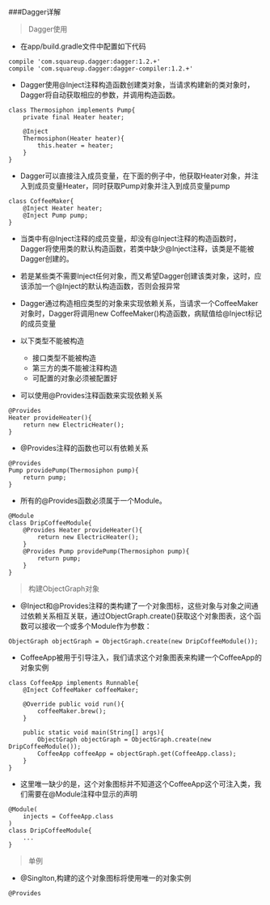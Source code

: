 ###Dagger详解

> Dagger使用

- 在app/build.gradle文件中配置如下代码

```
compile 'com.squareup.dagger:dagger:1.2.+'
compile 'com.squareup.dagger:dagger-compiler:1.2.+'
```
- Dagger使用@Inject注释构造函数创建类对象，当请求构建新的类对象时，Dagger将自动获取相应的参数，并调用构造函数。

```
class Thermosiphon implements Pump{
	private final Heater heater;
	
	@Inject
	Thermosiphon(Heater heater){
		this.heater = heater;
	}
}
```
- Dagger可以直接注入成员变量，在下面的例子中，他获取Heater对象，并注入到成员变量Heater，同时获取Pump对象并注入到成员变量pump

```
class CoffeeMaker{
	@Inject Heater heater;
	@Inject Pump pump;
}
```
- 当类中有@Inject注释的成员变量，却没有@Inject注释的构造函数时，Dagger将使用类的默认构造函数，若类中缺少@Inject注释，该类是不能被Dagger创建的。
- 若是某些类不需要Inject任何对象，而又希望Dagger创建该类对象，这时，应该添加一个@Inject的默认构造函数，否则会报异常


- Dagger通过构造相应类型的对象来实现依赖关系，当请求一个CoffeeMaker对象时，Dagger将调用new CoffeeMaker()构造函数，病赋值给@Inject标记的成员变量
- 以下类型不能被构造
	- 接口类型不能被构造
	- 第三方的类不能被注释构造
	- 可配置的对象必须被配置好
- 可以使用@Provides注释函数来实现依赖关系

```
@Provides
Heater provideHeater(){
	return new ElectricHeater();
}
```
- @Provides注释的函数也可以有依赖关系

```
@Provides
Pump providePump(Thermosiphon pump){
	return pump;
}
```
- 所有的@Provides函数必须属于一个Module。

```
@Module
class DripCoffeeModule{
	@Provides Heater provideHeater(){
		return new ElectricHeater();
	}
	@Provides Pump providePump(Thermosiphon pump){
		return pump;
	}
}
```
> 构建ObjectGraph对象

- @Inject和@Provides注释的类构建了一个对象图标，这些对象与对象之间通过依赖关系相互关联，通过ObjectGraph.create()获取这个对象图表，这个函数可以接收一个或多个Module作为参数：

```
ObjectGraph objectGraph = ObjectGraph.create(new DripCoffeeModule());
```
- CoffeeApp被用于引导注入，我们请求这个对象图表来构建一个CoffeeApp的对象实例

```
class CoffeeApp implements Runnable{
	@Inject CoffeeMaker coffeeMaker;
	
	@Override public void run(){
		coffeeMaker.brew();
	}
	
	public static void main(String[] args){
		ObjectGraph objectGraph = ObjectGraph.create(new DripCoffeeModule());
		CoffeeApp coffeeApp = objectGraph.get(CoffeeApp.class);
	}
}
```
- 这里唯一缺少的是，这个对象图标并不知道这个CoffeeApp这个可注入类，我们需要在@Module注释中显示的声明

```
@Module(
	injects = CoffeeApp.class
)
class DripCoffeeModule{
	...
}
```
> 单例

- @Singlton,构建的这个对象图标将使用唯一的对象实例

```
@Provides
```
